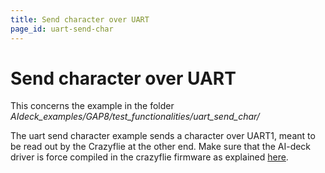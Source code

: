 ```yaml
---
title: Send character over UART
page_id: uart-send-char
---
```


# Send character over UART

This concerns the example in the folder *AIdeck_examples/GAP8/test_functionalities/uart_send_char/*


The uart send character example sends a character over UART1, meant to be read out by the Crazyflie at the other end. Make sure that the AI-deck driver is force compiled in the crazyflie firmware as explained [here](https://www.bitcraze.io/documentation/repository/crazyflie-firmware/master/development/howto/#enabling-the-driver
). 
